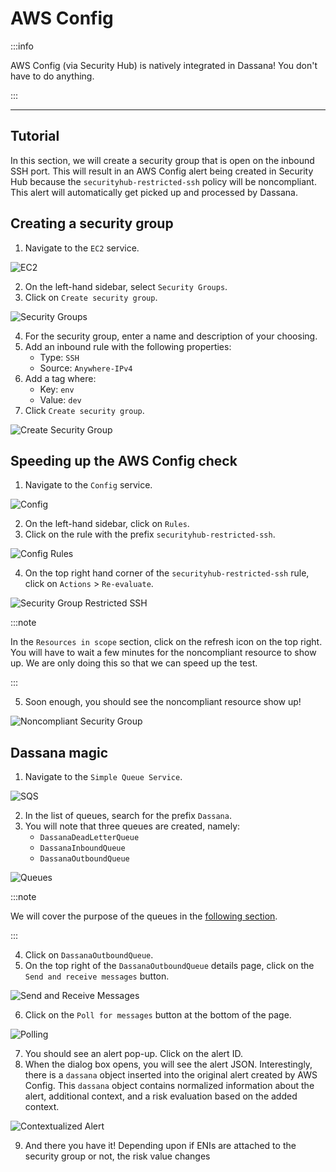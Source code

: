 # AWS Config

:::info

AWS Config (via Security Hub) is natively integrated in Dassana! You don't have to do anything.

:::

---

## Tutorial

In this section, we will create a security group that is open on the inbound SSH port. This will result in an AWS Config alert being created in Security Hub because the `securityhub-restricted-ssh` policy will be noncompliant. This alert will automatically get picked up and processed by Dassana.

## Creating a security group

1. Navigate to the `EC2` service.

![EC2](/img/guides/vendor-setup/security-hub/ec2.png)

2. On the left-hand sidebar, select `Security Groups`.
3. Click on `Create security group`.

![Security Groups](/img/guides/vendor-setup/security-hub/securityGroups.png)

4. For the security group, enter a name and description of your choosing.
5. Add an inbound rule with the following properties:
    - Type: `SSH`
    - Source: `Anywhere-IPv4`
6. Add a tag where:
    - Key: `env`
    - Value: `dev`
7. Click `Create security group`.

![Create Security Group](/img/guides/vendor-setup/security-hub/createSecurityGroup.png)

## Speeding up the AWS Config check

1. Navigate to the `Config` service.

![Config](/img/guides/vendor-setup/security-hub/config.png)

2. On the left-hand sidebar, click on `Rules`.
3. Click on the rule with the prefix `securityhub-restricted-ssh`.

![Config Rules](/img/guides/vendor-setup/security-hub/configRules.png)

4. On the top right hand corner of the `securityhub-restricted-ssh` rule, click on `Actions` > `Re-evaluate`.

![Security Group Restricted SSH](/img/guides/vendor-setup/security-hub/securityGroupRestrictedSSH.png)

:::note

In the `Resources in scope` section, click on the refresh icon on the top right. You will have to wait a few minutes for the noncompliant resource to show up. We are only doing this so that we can speed up the test.

:::

5. Soon enough, you should see the noncompliant resource show up!

![Noncompliant Security Group](/img/guides/vendor-setup/security-hub/noncompliantSecurityGroup.png)

## Dassana magic

1. Navigate to the `Simple Queue Service`.

![SQS](/img/guides/vendor-setup/security-hub/sqs.png)

2. In the list of queues, search for the prefix `Dassana`.
3. You will note that three queues are created, namely:
    - `DassanaDeadLetterQueue`
    - `DassanaInboundQueue`
    - `DassanaOutboundQueue`

![Queues](/img/guides/vendor-setup/security-hub/queues.png)

:::note

We will cover the purpose of the queues in the [following section](/docs/how-it-works/alert-lifecycle).

:::

4. Click on `DassanaOutboundQueue`.
5. On the top right of the `DassanaOutboundQueue` details page, click on the `Send and receive messages` button.

![Send and Receive Messages](/img/guides/vendor-setup/security-hub/sendAndReceiveMessages.png)

6. Click on the `Poll for messages` button at the bottom of the page.

![Polling](/img/guides/vendor-setup/security-hub/polling.png)

7. You should see an alert pop-up. Click on the alert ID.
8. When the dialog box opens, you will see the alert JSON. Interestingly, there is a `dassana` object inserted into the original alert created by AWS Config. This `dassana` object contains normalized information about the alert, additional context, and a risk evaluation based on the added context.

![Contextualized Alert](/img/guides/vendor-setup/security-hub/contextualizedAlert.png)

9. And there you have it! Depending upon if ENIs are attached to the security group or not, the risk value changes
